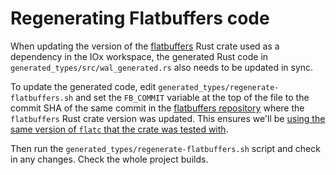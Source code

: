 # Regenerating Flatbuffers code

When updating the version of the [flatbuffers](https://crates.io/crates/flatbuffers) Rust crate used as a dependency in the IOx workspace, the generated Rust code in `generated_types/src/wal_generated.rs` also needs to be updated in sync.

To update the generated code, edit `generated_types/regenerate-flatbuffers.sh` and set the `FB_COMMIT` variable at the top of the file to the commit SHA of the same commit in the [flatbuffers repository](https://github.com/google/flatbuffers) where the `flatbuffers` Rust crate version was updated. This ensures we'll be [using the same version of `flatc` that the crate was tested with](https://github.com/google/flatbuffers/issues/6199#issuecomment-714562121).

Then run the `generated_types/regenerate-flatbuffers.sh` script and check in any changes. Check the whole project builds.
